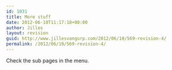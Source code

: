 ```yaml
---
id: 1031
title: More stuff
date: 2012-06-10T11:17:18+00:00
author: Jilles
layout: revision
guid: http://www.jillesvangurp.com/2012/06/10/569-revision-4/
permalink: /2012/06/10/569-revision-4/
---
```

Check the sub pages in the menu.